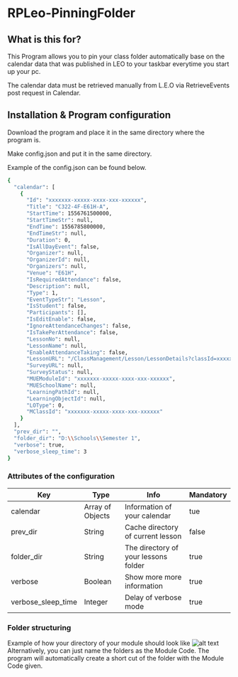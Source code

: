 # RPLeo-PinningFolder

## What is this for?
This Program allows you to pin your class folder automatically base on the calendar data that was published in LEO to your taskbar everytime you start up your pc.

The calendar data must be retrieved manually from L.E.O via RetrieveEvents post request in Calendar.

## Installation & Program configuration

Download the program and place it in the same directory where the program is.

Make config.json and put it in the same directory.

Example of the config.json can be found below.
```sh
{
  "calendar": [
    {
      "Id": "xxxxxxx-xxxxx-xxxx-xxx-xxxxxx",
      "Title": "C322-4F-E61H-A",
      "StartTime": 1556761500000,
      "StartTimeStr": null,
      "EndTime": 1556785800000,
      "EndTimeStr": null,
      "Duration": 0,
      "IsAllDayEvent": false,
      "Organizer": null,
      "OrganizerId": null,
      "Organizers": null,
      "Venue": "E61H",
      "IsRequiredAttendance": false,
      "Description": null,
      "Type": 1,
      "EventTypeStr": "Lesson",
      "IsStudent": false,
      "Participants": [],
      "IsEditEnable": false,
      "IgnoreAttendanceChanges": false,
      "IsTakePerAttendance": false,
      "LessonNo": null,
      "LessonName": null,
      "EnableAttendanceTaking": false,
      "LessonURL": "/ClassManagement/Lesson/LessonDetails?classId=xxxxxxx-xxxxx-xxxx-xxx-xxxxxx&lessonId=",
      "SurveyURL": null,
      "SurveyStatus": null,
      "MUEModuleId": "xxxxxxx-xxxxx-xxxx-xxx-xxxxxx",
      "MUESchoolName": null,
      "LearningPathId": null,
      "LearningObjectId": null,
      "LOType": 0,
      "MClassId": "xxxxxxx-xxxxx-xxxx-xxx-xxxxxx"
    }
  ],
  "prev_dir": "",
  "folder_dir": "D:\\Schools\\Semester 1",
  "verbose": true,
  "verbose_sleep_time": 3
}
````

### Attributes of the configuration
| Key | Type | Info | Mandatory
| ------ | ------ | ------ | ------ |
| calendar | Array of Objects | Information of your calendar | tue
| prev_dir | String | Cache directory of current lesson | false
| folder_dir | String | The directory of your lessons folder | true
| verbose | Boolean | Show more more information | true
| verbose_sleep_time | Integer | Delay of verbose mode | true


### Folder structuring
Example of how your directory of your module should look like
![alt text](https://i.imgur.com/TQOMwQc.jpg)
Alternatively, you can just name the folders as the Module Code.
The program will automatically create a short cut of the folder with the Module Code given.
